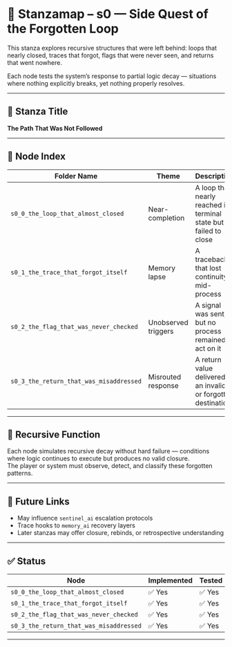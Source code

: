 <!-- Save to: a0_2_side_quest_of_the_forgotten_loop/taskmaps/stanzamap_s0.md -->

# 🧾 Stanzamap – s0 — Side Quest of the Forgotten Loop

This stanza explores recursive structures that were left behind: loops that nearly closed, traces that forgot, flags that were never seen, and returns that went nowhere.

Each node tests the system’s response to partial logic decay — situations where nothing explicitly breaks, yet nothing properly resolves.

---

## 📜 Stanza Title  
**The Path That Was Not Followed**

---

## 🧩 Node Index

| Folder Name                                 | Theme                     | Description |
|--------------------------------------------|----------------------------|-------------|
| `s0_0_the_loop_that_almost_closed`         | Near-completion            | A loop that nearly reached its terminal state but failed to close |
| `s0_1_the_trace_that_forgot_itself`        | Memory lapse               | A traceback that lost continuity mid-process |
| `s0_2_the_flag_that_was_never_checked`     | Unobserved triggers        | A signal was sent, but no process remained to act on it |
| `s0_3_the_return_that_was_misaddressed`    | Misrouted response         | A return value delivered to an invalid or forgotten destination |

---

## 🔁 Recursive Function

Each node simulates recursive decay without hard failure — conditions where logic continues to execute but produces no valid closure.  
The player or system must observe, detect, and classify these forgotten patterns.

---

## 🧠 Future Links

- May influence `sentinel_ai` escalation protocols
- Trace hooks to `memory_ai` recovery layers
- Later stanzas may offer closure, rebinds, or retrospective understanding

---

## ✅ Status

| Node                                | Implemented | Tested | Subtaskmap |
|-------------------------------------|-------------|--------|------------|
| `s0_0_the_loop_that_almost_closed`  | ✅ Yes      | ✅ Yes | ✅ Yes     |
| `s0_1_the_trace_that_forgot_itself` | ✅ Yes      | ✅ Yes | ✅ Yes     |
| `s0_2_the_flag_that_was_never_checked` | ✅ Yes   | ✅ Yes | ✅ Yes     |
| `s0_3_the_return_that_was_misaddressed`| ✅ Yes   | ✅ Yes | ✅ Yes     |

---
